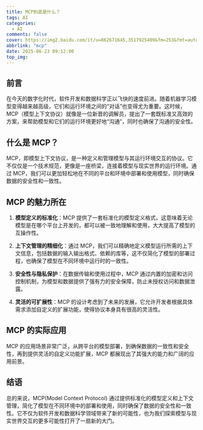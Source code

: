 ```yaml
---
title: MCP到底是什么？
tags: AI
categories:
  - AI
comments: false
cover: https://img2.baidu.com/it/u=862671645,3517925409&fm=253&fmt=auto?w=607&h=370
abbrlink: "mcp"
date: 2025-06-23 09:12:00
top_img:
---
```


## 前言

在今天的数字化时代，软件开发和数据科学正以飞快的速度前进。随着机器学习模型变得越来越高级，它们和运行环境之间的“对话”也变得尤为重要。这时候，MCP（模型上下文协议）就像是一位新晋的调解员，提出了一套既标准又高效的方案，来帮助模型和它们的运行环境更好地“沟通”，同时也确保了沟通的安全性。

## 什么是 MCP？

MCP，即模型上下文协议，是一种定义和管理模型与其运行环境交互的协议。它不仅仅是一个技术规范，更像是一座桥梁，连接着模型与现实世界的运行环境。通过 MCP，我们可以更加轻松地在不同的平台和环境中部署和使用模型，同时确保数据的安全性和一致性。

## MCP 的魅力所在

1. **模型定义的标准化**：MCP 提供了一套标准化的模型定义格式，这意味着无论模型是在哪个平台上开发的，都可以被一致地理解和使用，大大提高了模型的互操作性。

2. **上下文管理的精细化**：通过 MCP，我们可以精确地定义模型运行所需的上下文信息，包括数据的输入输出格式、依赖的库等，这不仅简化了模型的部署过程，也确保了模型在不同环境中运行时的一致性。

3. **安全性与隐私保护**：在数据传输和使用过程中，MCP 通过内置的加密和访问控制机制，为模型和数据提供了强有力的安全保障，防止未授权访问和数据泄露。

4. **灵活的可扩展性**：MCP 的设计考虑到了未来的发展，它允许开发者根据具体需求添加自定义的扩展功能，使得协议本身具有很高的灵活性。

## MCP 的实际应用

MCP 的应用场景非常广泛，从跨平台的模型部署，到确保数据的一致性和安全性，再到提供灵活的自定义功能扩展，MCP 都展现出了其强大的能力和广阔的应用前景。

## 结语

总的来说，MCP(Model Context Protocol) 通过提供标准化的模型定义和上下文管理，简化了模型在不同环境中的部署和使用，同时确保了数据的安全性和一致性。它不仅为软件开发和数据科学领域带来了新的可能性，也为我们探索模型与现实世界交互的更多可能性打开了一扇新的大门。
